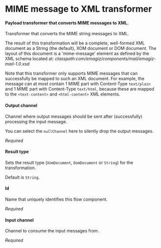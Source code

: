# MIME message to XML transformer
#### Payload transformer that converts MIME messages to XML. 
Transformer that converts the MIME string messages to XML.

The result of this transformation will be a complete, well-formed XML document as a String (the default), XOM document or DOM document. The layout of this document is a 'mime-message' element as defined by the XML schema located at:
<i>classpath:com/emagiz/components/mail/emagiz-mail-1.0.xsd</i> 

Note that this transformer only supports MIME messages that can successfully be mapped to such an XML document. For example, the message can at most contain 1 MIME part with Content-Type <code>text/plain</code> and 1 MIME part with Content-Type <code>text/html</code>, because these are mapped to the <code>&lt;text-content&gt;</code> and <code>&lt;html-content&gt;</code> XML elements.

#### Output channel
Channel where output messages should be sent after (successfully) processing the input message.

You can select the <code>nullChannel</code> here to silently drop the output messages.

<i>Required</i>

#### Result type
Sets the result type (<code>XomDocument</code>, <code>DomDocument</code> or <code>String</code>) for the transformation. 

Default is <code>String</code>.


#### Id
Name that uniquely identifies this flow component.

<i>Required</i>

#### Input channel
Channel to consume the input messages from.

<i>Required</i>

